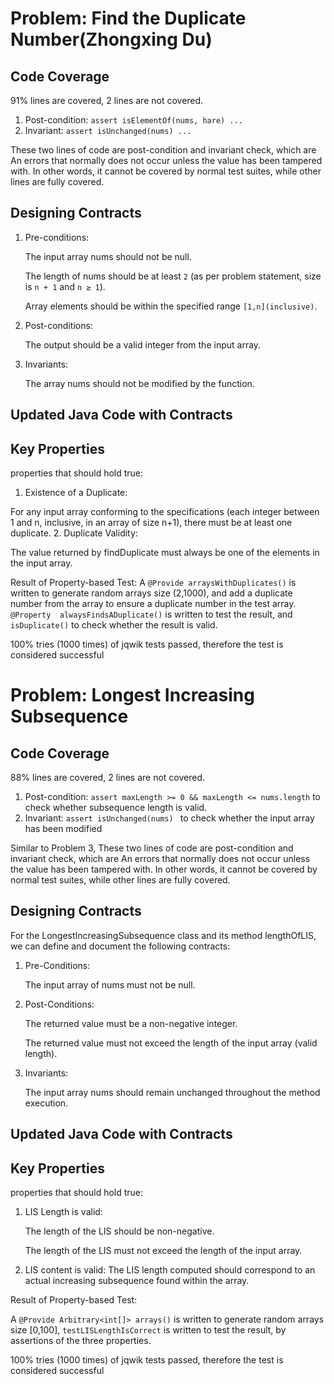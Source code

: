 # Problem: Find the Duplicate Number(Zhongxing Du)
## Code Coverage
91% lines are covered, 2 lines are not covered.
1. Post-condition: `assert isElementOf(nums, hare) ...`
2. Invariant: `assert isUnchanged(nums) ...`

These two lines of code are post-condition and invariant check, which are An errors that normally does not occur unless the value has been tampered with.
In other words, it cannot be covered by normal test suites, while other lines are fully covered.

## Designing Contracts
1. Pre-conditions:

   The input array nums should not be null.
   
   The length of nums should be at least `2` (as per problem statement, size is `n + 1` and `n ≥ 1`).

   Array elements should be within the specified range `[1,n](inclusive)`.
2. Post-conditions:

   The output should be a valid integer from the input array.

3. Invariants:

   The array nums should not be modified by the function.

## Updated Java Code with Contracts

## Key Properties
properties that should hold true:
1. Existence of a Duplicate: 

For any input array conforming to the specifications (each integer between 1 and n, inclusive, in an array of size n+1), there must be at least one duplicate.
2. Duplicate Validity: 

The value returned by findDuplicate must always be one of the elements in the input array.

Result of Property-based Test:
A `@Provide arraysWithDuplicates()` is written to generate random arrays size (2,1000),
and add a duplicate number from the array to ensure a duplicate number in the test array.
`@Property  alwaysFindsADuplicate()` is written to test the result, and `isDuplicate()` to check whether the result is valid.

100% tries (1000 times) of jqwik tests passed, therefore the test is considered successful
# Problem: Longest Increasing Subsequence
## Code Coverage
88% lines are covered, 2 lines are not covered.
1. Post-condition: `assert maxLength >= 0 && maxLength <= nums.length` to check whether subsequence length is valid.
2. Invariant: `assert isUnchanged(nums) ` to check whether the input array has been modified
   
Similar to Problem 3, These two lines of code are post-condition and invariant check, which are An errors that normally does not occur unless the value has been tampered with.
   In other words, it cannot be covered by normal test suites, while other lines are fully covered.
## Designing Contracts
For the LongestIncreasingSubsequence class and its method lengthOfLIS, we can define and document the following contracts:

1. Pre-Conditions:

   The input array of nums must not be null. 

2. Post-Conditions:

   The returned value must be a non-negative integer.

   The returned value must not exceed the length of the input array (valid length).
3. Invariants:

   The input array nums should remain unchanged throughout the method execution. 

## Updated Java Code with Contracts

## Key Properties
properties that should hold true:
1. LIS Length is valid:

   The length of the LIS should be non-negative.

   The length of the LIS must not exceed the length of the input array.

2. LIS content is valid:
   The LIS length computed should correspond to an actual increasing subsequence found within the array.
   

Result of Property-based Test:

   A `@Provide Arbitrary<int[]> arrays()` is written to generate random arrays size [0,100],
   `testLISLengthIsCorrect` is written to test the result, by assertions of the three properties.

   100% tries (1000 times) of jqwik tests passed, therefore the test is considered successful